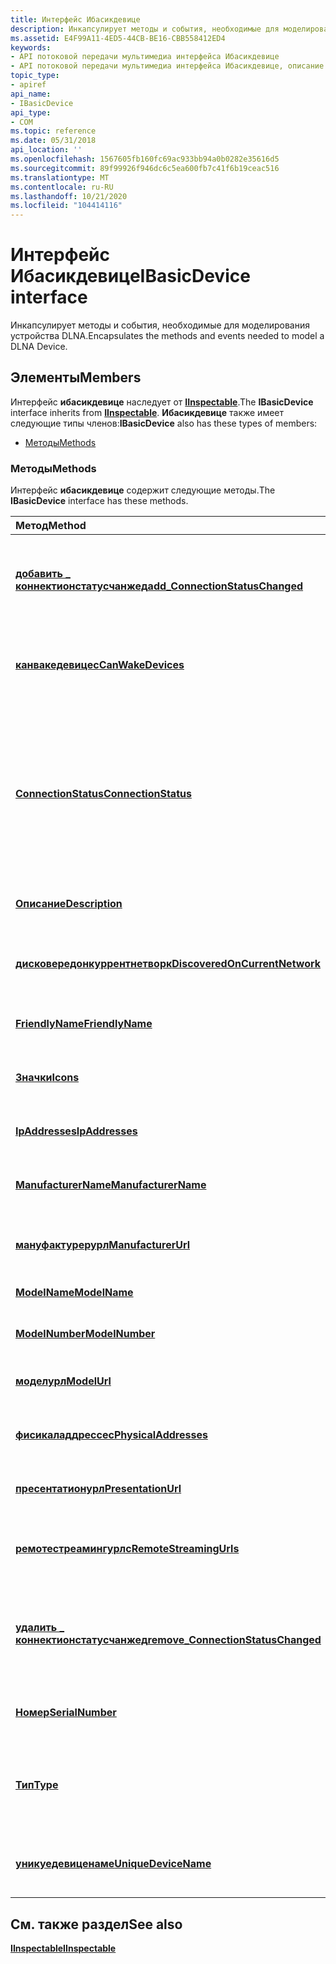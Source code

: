 ```yaml
---
title: Интерфейс Ибасикдевице
description: Инкапсулирует методы и события, необходимые для моделирования устройства DLNA.
ms.assetid: E4F99A11-4ED5-44CB-BE16-CBB558412ED4
keywords:
- API потоковой передачи мультимедиа интерфейса Ибасикдевице
- API потоковой передачи мультимедиа интерфейса Ибасикдевице, описание
topic_type:
- apiref
api_name:
- IBasicDevice
api_type:
- COM
ms.topic: reference
ms.date: 05/31/2018
api_location: ''
ms.openlocfilehash: 1567605fb160fc69ac933bb94a0b0282e35616d5
ms.sourcegitcommit: 89f99926f946dc6c5ea600fb7c41f6b19ceac516
ms.translationtype: MT
ms.contentlocale: ru-RU
ms.lasthandoff: 10/21/2020
ms.locfileid: "104414116"
---
```

# <a name="ibasicdevice-interface"></a><span data-ttu-id="529cd-105">Интерфейс Ибасикдевице</span><span class="sxs-lookup"><span data-stu-id="529cd-105">IBasicDevice interface</span></span>

<span data-ttu-id="529cd-106">Инкапсулирует методы и события, необходимые для моделирования устройства DLNA.</span><span class="sxs-lookup"><span data-stu-id="529cd-106">Encapsulates the methods and events needed to model a DLNA Device.</span></span>

## <a name="members"></a><span data-ttu-id="529cd-107">Элементы</span><span class="sxs-lookup"><span data-stu-id="529cd-107">Members</span></span>

<span data-ttu-id="529cd-108">Интерфейс **ибасикдевице** наследует от [**IInspectable**](/windows/desktop/api/inspectable/nn-inspectable-iinspectable).</span><span class="sxs-lookup"><span data-stu-id="529cd-108">The **IBasicDevice** interface inherits from [**IInspectable**](/windows/desktop/api/inspectable/nn-inspectable-iinspectable).</span></span> <span data-ttu-id="529cd-109">**Ибасикдевице** также имеет следующие типы членов:</span><span class="sxs-lookup"><span data-stu-id="529cd-109">**IBasicDevice** also has these types of members:</span></span>

-   [<span data-ttu-id="529cd-110">Методы</span><span class="sxs-lookup"><span data-stu-id="529cd-110">Methods</span></span>](#methods)

### <a name="methods"></a><span data-ttu-id="529cd-111">Методы</span><span class="sxs-lookup"><span data-stu-id="529cd-111">Methods</span></span>

<span data-ttu-id="529cd-112">Интерфейс **ибасикдевице** содержит следующие методы.</span><span class="sxs-lookup"><span data-stu-id="529cd-112">The **IBasicDevice** interface has these methods.</span></span>



| <span data-ttu-id="529cd-113">Метод</span><span class="sxs-lookup"><span data-stu-id="529cd-113">Method</span></span>                                                                                 | <span data-ttu-id="529cd-114">Описание</span><span class="sxs-lookup"><span data-stu-id="529cd-114">Description</span></span>                                                                                                                    |
|:---------------------------------------------------------------------------------------|:-------------------------------------------------------------------------------------------------------------------------------|
| [<span data-ttu-id="529cd-115">**добавить \_ коннектионстатусчанжед**</span><span class="sxs-lookup"><span data-stu-id="529cd-115">**add\_ConnectionStatusChanged**</span></span>](ibasicdevice-add-connectionstatuschanged.md)       | <span data-ttu-id="529cd-116">Регистрирует обработчик событий для события [**коннектионстатусчанжед**](connectionstatuschanged.md) .</span><span class="sxs-lookup"><span data-stu-id="529cd-116">Registers an event handler for the [**ConnectionStatusChanged**](connectionstatuschanged.md) event.</span></span><br/>                |
| [<span data-ttu-id="529cd-117">**канвакедевицес**</span><span class="sxs-lookup"><span data-stu-id="529cd-117">**CanWakeDevices**</span></span>](ibasicdevice-canwakedevices.md)                                  | <span data-ttu-id="529cd-118">Возвращает значение, указывающее, может ли устройство пробудиться.</span><span class="sxs-lookup"><span data-stu-id="529cd-118">Retrieves a value that indicates if the device can wake.</span></span><br/>                                                            |
| <span data-ttu-id="529cd-119">[**ConnectionStatus**](/previous-versions/windows/desktop/legacy/hh828873(v=vs.85))</span><span class="sxs-lookup"><span data-stu-id="529cd-119">[**ConnectionStatus**](/previous-versions/windows/desktop/legacy/hh828873(v=vs.85))</span></span>                              | <span data-ttu-id="529cd-120">Возвращает значение перечисления, указывающее, находится ли устройство в данный момент в режиме «вне линии», в состоянии «в наличии», а также через режим пробуждения.</span><span class="sxs-lookup"><span data-stu-id="529cd-120">Returns an enumeration value indicating whether the device is currently on-line, off-line or sleeping but wakeable.</span></span><br/> |
| [<span data-ttu-id="529cd-121">**Описание**</span><span class="sxs-lookup"><span data-stu-id="529cd-121">**Description**</span></span>](ibasicdevice-description.md)                                        | <span data-ttu-id="529cd-122">Извлекает описание устройства.</span><span class="sxs-lookup"><span data-stu-id="529cd-122">Retrieves a description of the device.</span></span><br/>                                                                              |
| [<span data-ttu-id="529cd-123">**дисковередонкуррентнетворк**</span><span class="sxs-lookup"><span data-stu-id="529cd-123">**DiscoveredOnCurrentNetwork**</span></span>](ibasicdevice-discoveredoncurrentnetwork.md)          | <span data-ttu-id="529cd-124">Возвращает значение, указывающее, находится ли устройство в текущей сети.</span><span class="sxs-lookup"><span data-stu-id="529cd-124">Retrieves a value that indicates if the device is on the current network.</span></span><br/>                                           |
| [<span data-ttu-id="529cd-125">**FriendlyName**</span><span class="sxs-lookup"><span data-stu-id="529cd-125">**FriendlyName**</span></span>](ibasicdevice-friendlyname.md)                                      | <span data-ttu-id="529cd-126">Получает понятное имя устройства s.</span><span class="sxs-lookup"><span data-stu-id="529cd-126">Retrieves the device s friendly name.</span></span><br/>                                                                               |
| [<span data-ttu-id="529cd-127">**Значки**</span><span class="sxs-lookup"><span data-stu-id="529cd-127">**Icons**</span></span>](ibasicdevice-icons.md)                                                    | <span data-ttu-id="529cd-128">Возвращает вектор интерфейсов [**идевицеикон**](/previous-versions/windows/desktop/api/windows.media.streaming/nn-windows-media-streaming-ideviceicon) .</span><span class="sxs-lookup"><span data-stu-id="529cd-128">Returns a vector of [**IDeviceIcon**](/previous-versions/windows/desktop/api/windows.media.streaming/nn-windows-media-streaming-ideviceicon) interfaces.</span></span><br/>                                                  |
| [<span data-ttu-id="529cd-129">**IpAddresses**</span><span class="sxs-lookup"><span data-stu-id="529cd-129">**IpAddresses**</span></span>](ibasicdevice-ipaddresses.md)                                        | <span data-ttu-id="529cd-130">Возвращает вектор IP-адресов.</span><span class="sxs-lookup"><span data-stu-id="529cd-130">Returns a vector of IP addresses.</span></span><br/>                                                                                   |
| [<span data-ttu-id="529cd-131">**ManufacturerName**</span><span class="sxs-lookup"><span data-stu-id="529cd-131">**ManufacturerName**</span></span>](ibasicdevice-manufacturername.md)                              | <span data-ttu-id="529cd-132">Получает имя изготовителя устройства.</span><span class="sxs-lookup"><span data-stu-id="529cd-132">Retrieves the device s manufacturer name.</span></span><br/>                                                                           |
| [<span data-ttu-id="529cd-133">**мануфактурерурл**</span><span class="sxs-lookup"><span data-stu-id="529cd-133">**ManufacturerUrl**</span></span>](ibasicdevice-manufacturerurl.md)                                | <span data-ttu-id="529cd-134">Получает URL-адрес изготовителя устройства.</span><span class="sxs-lookup"><span data-stu-id="529cd-134">Retrieves the device s manufacturer URL.</span></span><br/>                                                                            |
| [<span data-ttu-id="529cd-135">**ModelName**</span><span class="sxs-lookup"><span data-stu-id="529cd-135">**ModelName**</span></span>](ibasicdevice-modelname.md)                                            | <span data-ttu-id="529cd-136">Извлекает имя модели устройства s.</span><span class="sxs-lookup"><span data-stu-id="529cd-136">Retrieves the device s model name.</span></span><br/>                                                                                  |
| [<span data-ttu-id="529cd-137">**ModelNumber**</span><span class="sxs-lookup"><span data-stu-id="529cd-137">**ModelNumber**</span></span>](ibasicdevice-modelnumber.md)                                        | <span data-ttu-id="529cd-138">Извлекает номер модели устройства s.</span><span class="sxs-lookup"><span data-stu-id="529cd-138">Retrieves the device s model number.</span></span><br/>                                                                                |
| [<span data-ttu-id="529cd-139">**моделурл**</span><span class="sxs-lookup"><span data-stu-id="529cd-139">**ModelUrl**</span></span>](ibasicdevice-modelurl.md)                                              | <span data-ttu-id="529cd-140">Извлекает URL-адрес модели устройства s.</span><span class="sxs-lookup"><span data-stu-id="529cd-140">Retrieves the device s model URL.</span></span><br/>                                                                                   |
| [<span data-ttu-id="529cd-141">**фисикаладдрессес**</span><span class="sxs-lookup"><span data-stu-id="529cd-141">**PhysicalAddresses**</span></span>](ibasicdevice-physicaladdresses.md)                            | <span data-ttu-id="529cd-142">Возвращает вектор физических адресов.</span><span class="sxs-lookup"><span data-stu-id="529cd-142">Returns a vector of physical addresses.</span></span><br/>                                                                             |
| [<span data-ttu-id="529cd-143">**пресентатионурл**</span><span class="sxs-lookup"><span data-stu-id="529cd-143">**PresentationUrl**</span></span>](ibasicdevice-presentationurl.md)                                | <span data-ttu-id="529cd-144">Извлекает URL-адрес презентации устройства с.</span><span class="sxs-lookup"><span data-stu-id="529cd-144">Retrieves the device s presentation URL.</span></span><br/>                                                                            |
| [<span data-ttu-id="529cd-145">**ремотестреамингурлс**</span><span class="sxs-lookup"><span data-stu-id="529cd-145">**RemoteStreamingUrls**</span></span>](ibasicdevice-remotestreamingurls.md)                        | <span data-ttu-id="529cd-146">Возвращает вектор URL-адресов удаленной потоковой передачи.</span><span class="sxs-lookup"><span data-stu-id="529cd-146">Returns a vector of remote streaming URLs.</span></span><br/>                                                                          |
| [<span data-ttu-id="529cd-147">**удалить \_ коннектионстатусчанжед**</span><span class="sxs-lookup"><span data-stu-id="529cd-147">**remove\_ConnectionStatusChanged**</span></span>](ibasicdevice-remove-connectionstatuschanged.md) | <span data-ttu-id="529cd-148">Отменяет регистрацию обработчика событий для события [**коннектионстатусчанжед**](connectionstatuschanged.md) .</span><span class="sxs-lookup"><span data-stu-id="529cd-148">Unregisters an event handler for the [**ConnectionStatusChanged**](connectionstatuschanged.md) event.</span></span><br/>              |
| [<span data-ttu-id="529cd-149">**Номер**</span><span class="sxs-lookup"><span data-stu-id="529cd-149">**SerialNumber**</span></span>](ibasicdevice-serialnumber.md)                                      | <span data-ttu-id="529cd-150">Извлекает серийный номер устройства s.</span><span class="sxs-lookup"><span data-stu-id="529cd-150">Retrieves the device s serial number.</span></span><br/>                                                                               |
| [<span data-ttu-id="529cd-151">**Тип**</span><span class="sxs-lookup"><span data-stu-id="529cd-151">**Type**</span></span>](ibasicdevice-type.md)                                                      | <span data-ttu-id="529cd-152">Возвращает значение перечисления, указывающее тип устройства DLNA.</span><span class="sxs-lookup"><span data-stu-id="529cd-152">Retrieves an enumeration value indicating the device type of the DLNA device.</span></span><br/>                                       |
| [<span data-ttu-id="529cd-153">**уникуедевиценаме**</span><span class="sxs-lookup"><span data-stu-id="529cd-153">**UniqueDeviceName**</span></span>](ibasicdevice-uniquedevicename.md)                              | <span data-ttu-id="529cd-154">Извлекает уникальное имя устройства (УДН) устройства.</span><span class="sxs-lookup"><span data-stu-id="529cd-154">Retrieves the device s unique device name (UDN).</span></span><br/>                                                                    |



 

## <a name="see-also"></a><span data-ttu-id="529cd-155">См. также раздел</span><span class="sxs-lookup"><span data-stu-id="529cd-155">See also</span></span>

<dl> <dt>

[<span data-ttu-id="529cd-156">**IInspectable**</span><span class="sxs-lookup"><span data-stu-id="529cd-156">**IInspectable**</span></span>](/windows/desktop/api/inspectable/nn-inspectable-iinspectable)
</dt> </dl>

 

